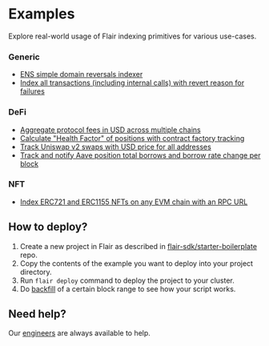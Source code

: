 # Examples

Explore real-world usage of Flair indexing primitives for various use-cases.

### Generic

* [ENS simple domain reversals indexer](./ens-simple-name-reversal)
* [Index all transactions (including internal calls) with revert reason for failures](./transactions-with-internals-and-reverts)

### DeFi

* [Aggregate protocol fees in USD across multiple chains](./aggregate-protocol-fees-in-usd)
* [Calculate "Health Factor" of positions with contract factory tracking](./health-factor-with-factory-tracking)
* [Track Uniswap v2 swaps with USD price for all addresses](./uniswap-v2-events-from-all-contracts-with-usd-price)
* [Track and notify Aave position total borrows and borrow rate change per block](./aave-position-borrow-rate-notification)

### NFT

* [Index ERC721 and ERC1155 NFTs on any EVM chain with an RPC URL](./erc721-and-erc1155-nft-indexing)

## How to deploy?

1. Create a new project in Flair as described in [flair-sdk/starter-boilerplate](https://github.com/flair-sdk/starter-boilerplate) repo.
2. Copy the contents of the example you want to deploy into your project directory.
3. Run `flair deploy` command to deploy the project to your cluster.
4. Do [backfill](https://docs.flair.dev/reference/cli-commands#flair-backfill) of a certain block range to see how your script works.

## Need help?

Our [engineers](https://docs.flair.dev/talk-to-an-engineer) are always available to help.
